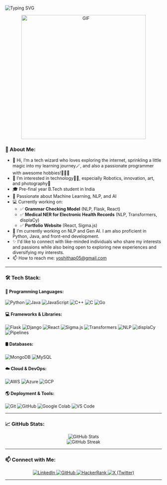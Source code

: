 ### <p align="center">
  <img src="https://readme-typing-svg.herokuapp.com?font=Fira+Code&duration=3000&pause=500&color=F75C7E&width=435&lines=Hi+there%2C+I'm+Yoshitha!+%F0%9F%91%8B" alt="Typing SVG" />
</p>

<p align="center">
  <img src="https://user-images.githubusercontent.com/103105418/170674219-70ba74ec-d205-483a-b8a7-bfb7530c29f0.gif" width="400" alt="GIF">
</p>

### 🚀 About Me:
- 👋 Hi, I’m a tech wizard who loves exploring the internet, sprinkling a little magic into my learning journey🪄, and also a passionate programmer with awesome hobbies!💁🏻‍♀️
- 👀 I’m interested in technology🧑‍💻, especially Robotics, innovation, art, and photography📸
- 🎓 Pre-final year B.Tech student in India 
- 🔬 Passionate about Machine Learning, NLP, and AI
- 💻 Currently working on:
  - ✅ **Grammar Checking Model** (NLP, Flask, React)
  - ✅ **Medical NER for Electronic Health Records** (NLP, Transformers, displaCy)
  - ✅ **Portfolio Website** (React, Sigma.js)
- 🌱 I’m currently working on NLP and Gen AI. I am also proficient in Python, Java, and front-end development.
- ✨ I'd like to connect with like-minded individuals who share my interests and passions while also being open to exploring new experiences and diversifying my interests.
- 📫 How to reach me: yoshithap05@gmail.com

---

### 🛠️ Tech Stack:
#### 🚀 Programming Languages:
![Python](https://img.shields.io/badge/Python-3776AB?style=for-the-badge&logo=python&logoColor=white)
![Java](https://img.shields.io/badge/Java-ED8B00?style=for-the-badge&logo=java&logoColor=white)
![JavaScript](https://img.shields.io/badge/JavaScript-F7DF1E?style=for-the-badge&logo=javascript&logoColor=black)
![C++](https://img.shields.io/badge/C++-00599C?style=for-the-badge&logo=c%2b%2b&logoColor=white)
![C](https://img.shields.io/badge/C-A8B9CC?style=for-the-badge&logo=c&logoColor=white)
![Go](https://img.shields.io/badge/Go-00ADD8?style=for-the-badge&logo=go&logoColor=white)

#### 💻 Frameworks & Libraries:
![Flask](https://img.shields.io/badge/Flask-000000?style=for-the-badge&logo=flask&logoColor=white)
![Django](https://img.shields.io/badge/Django-092E20?style=for-the-badge&logo=django&logoColor=white)
![React](https://img.shields.io/badge/React-61DAFB?style=for-the-badge&logo=react&logoColor=black)
![Sigma.js](https://img.shields.io/badge/Sigma.js-000000?style=for-the-badge&logo=sigma&logoColor=white)
![Transformers](https://img.shields.io/badge/Transformers-FF6F00?style=for-the-badge&logo=Hugging%20Face&logoColor=white)
![NLP](https://img.shields.io/badge/NLP-008000?style=for-the-badge)
![displaCy](https://img.shields.io/badge/displaCy-0055A4?style=for-the-badge)
![Pipelines](https://img.shields.io/badge/Pipelines-FF4500?style=for-the-badge)

#### 🛢️ Databases:
![MongoDB](https://img.shields.io/badge/MongoDB-47A248?style=for-the-badge&logo=mongodb&logoColor=white)
![MySQL](https://img.shields.io/badge/MySQL-4479A1?style=for-the-badge&logo=mysql&logoColor=white)

#### ☁️ Cloud & DevOps:
![AWS](https://img.shields.io/badge/AWS-232F3E?style=for-the-badge&logo=amazon-aws&logoColor=white)
![Azure](https://img.shields.io/badge/Azure-0078D4?style=for-the-badge&logo=microsoft-azure&logoColor=white)
![GCP](https://img.shields.io/badge/GCP-4285F4?style=for-the-badge&logo=google-cloud&logoColor=white)

#### 🌎 Deployment & Tools:
![Git](https://img.shields.io/badge/Git-F05032?style=for-the-badge&logo=git&logoColor=white)
![GitHub](https://img.shields.io/badge/GitHub-181717?style=for-the-badge&logo=github&logoColor=white)
![Google Colab](https://img.shields.io/badge/Google%20Colab-F9AB00?style=for-the-badge&logo=google-colab&logoColor=white)
![VS Code](https://img.shields.io/badge/VS%20Code-007ACC?style=for-the-badge&logo=visual-studio-code&logoColor=white)

---

### 📈 GitHub Stats:
<p align="center">
  <img src="https://github-readme-stats.vercel.app/api?username=yourusername&show_icons=true&theme=radical" alt="GitHub Stats">
  <br>
  <img src="https://github-readme-streak-stats.herokuapp.com/?user=yourusername&theme=radical" alt="GitHub Streak">
</p>

---

### 📫 Connect with Me:
<p align="center">
  <a href="www.linkedin.com/in/yoshitha-podisetty-90a9aa269">
    <img src="https://img.shields.io/badge/LinkedIn-0A66C2?style=for-the-badge&logo=linkedin&logoColor=white" alt="LinkedIn">
  </a>
  <a href="https://github.com/yoshitha05">
    <img src="https://img.shields.io/badge/GitHub-181717?style=for-the-badge&logo=github&logoColor=white" alt="GitHub">
  </a>
  <a href="https://www.hackerrank.com/profile/yoshithap05">
    <img src="https://img.shields.io/badge/HackerRank-2EC866?style=for-the-badge&logo=hackerrank&logoColor=white" alt="HackerRank">
  </a>
  <a href="https://twitter.com/yoshitha_19">
    <img src="https://img.shields.io/badge/X-000000?style=for-the-badge&logo=twitter&logoColor=white" alt="X (Twitter)">
  </a>
</p>

---
